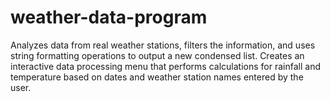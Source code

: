 # weather-data-program
Analyzes data from real weather stations, filters the information, and uses string formatting operations to output a new condensed list.  Creates an interactive data processing menu that performs calculations for rainfall and temperature based on dates and weather station names entered by the user.


